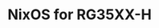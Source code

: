 # NixOS for RG35XX-H

<!--
Build from an arch64 device such as a Pi: `nix build .#alechandheld`
Flash ROCKNIX to your device (get dtb and rename it dtb.img in the root)
Add the squashfs artifact from the Nix build and replace SYSTEM with this
Boot device, expand your partition
-->
